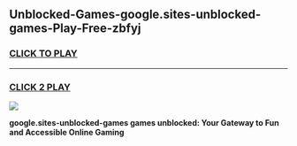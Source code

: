 
## Unblocked-Games-google.sites-unblocked-games-Play-Free-zbfyj
<h3>
<a href="https://premium76.site?title=google.sites-unblocked-games&ref=22A">CLICK TO PLAY</a></h3>
<hr>

<h3>
<a href="https://premium76.site?title=google.sites-unblocked-games&ref=22A">CLICK 2 PLAY</a>
  
</h3>

<a href="https://premium76.site?title=google.sites-unblocked-games&ref=22A"><img src="https://clearcache.store/games.png"></a>


**google.sites-unblocked-games games unblocked: Your Gateway to Fun and Accessible Online Gaming**
